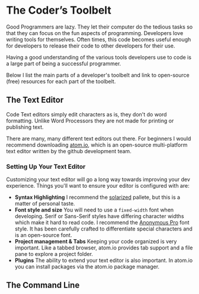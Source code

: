 # The Coder’s Toolbelt

Good Programmers are lazy. They let their computer do the tedious tasks so that they can focus on the fun aspects of programming. Developers love writing tools for themselves. Often times, this code becomes useful enough for developers to release their code to other developers for their use.

Having a good understanding of the various tools developers use to code is a large part of being a successful programmer.

Below I list the main parts of a developer's toolbelt and link to open-source (free) resources for each part of the toolbelt.

## The Text Editor

Code Text editors simply edit characters as is, they don't do word formatting. Unlike Word Processors they are not made for printing or publishing text.

There are many, many different text editors out there. For beginners I would recommend downloading [atom.io](https://atom.io/), which is an open-source multi-platform text editor written by the github development team.

### Setting Up Your Text Editor

Customizing your text editor will go a long way towards improving your dev experience. Things you'll want to ensure your editor is configured with are:

* **Syntax Highlighting** I recommend the [solarized](http://ethanschoonover.com/solarized) pallete, but this is a matter of personal taste.
* **Font style and size** You will need to use a `fixed-width` font when developing. Serif or Sans-Serif styles have differing character widths which make it hard to read code. I recommend the [Anonymous Pro](http://www.marksimonson.com/fonts/view/anonymous-pro) font style. It has been carefully crafted to differentiate special characters and is an open-source font.
* **Project management & Tabs** Keeping your code organized is very important. Like a tabbed browser, atom.io provides tab support and a file pane to explore a project folder.
* **Plugins** The ability to extend your text editor is also important. In atom.io you can install packages via the atom.io package manager.

## The Command Line
